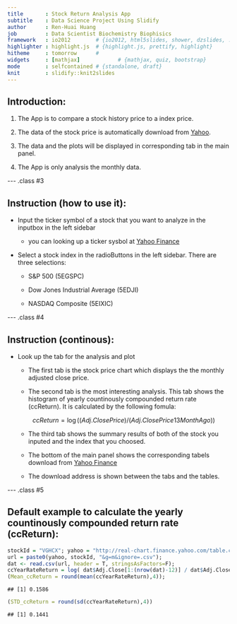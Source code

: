 ```yaml
---
title       : Stock Return Analysis App
subtitle    : Data Science Project Using Slidify
author      : Ren-Huai Huang
job         : Data Scientist Biochemistry Biophisics
framework   : io2012        # {io2012, html5slides, shower, dzslides, ...}
highlighter : highlight.js  # {highlight.js, prettify, highlight}
hitheme     : tomorrow      # 
widgets     : [mathjax]            # {mathjax, quiz, bootstrap}
mode        : selfcontained # {standalone, draft}
knit        : slidify::knit2slides
---
```


## Introduction:  

1. The App is to compare a stock history price to a index price. 

2. The data of the stock price is automatically download from [Yahoo](http://finance.yahoo.com/).

3. The data and the plots will be displayed in corresponding tab in the main panel. 

4. The App is only analysis the monthly data.

--- .class #3
## Instruction (how to use it):

* Input the ticker symbol of a stock that you want to analyze in the inputbox in the left sidebar  

    + you can looking up a ticker sysbol at [Yahoo Finance](http://finance.yahoo.com/lookup)

* Select a stock index in the radioButtons in the left sidebar. There are three selections: 

    + S&P 500 (5EGSPC)

    + Dow Jones Industrial Average (5EDJI)

    + NASDAQ Composite (5EIXIC) 

--- .class #4

## Instruction (continous):

* Look up the tab for the analysis and plot

    + The first tab is the stock price chart which displays the the monthly adjusted close price. 
    
    + The second tab is the most interesting analysis. This tab shows the histogram of yearly countinously compounded  return rate (ccReturn). It is calculated by the following fomula: 
    
    $$ccReturn = \log( (Adj.Close Price) / (Adj.Close Price 13 Month Ago) )$$
    
    + The third tab shows the summary results of both of the stock you inputed and the index that you choosed.
    
    + The bottom of the main panel shows the corresponding tabels download from [Yahoo Finance](http://finance.yahoo.com/lookup)  
    
    + The download address is shown between the tabs and the tables. 


--- .class #5
## Default example to calculate the yearly countinously compounded  return rate (ccReturn):



```r
stockId = "VGHCX"; yahoo = "http://real-chart.finance.yahoo.com/table.csv?s="
url = paste0(yahoo, stockId, "&g=m&ignore=.csv");
dat <- read.csv(url, header = T, stringsAsFactors=F);  
ccYearRateReturn = log( dat$Adj.Close[1:(nrow(dat)-12)] / dat$Adj.Close[13:(nrow(dat))] ); 
(Mean_ccReturn = round(mean(ccYearRateReturn),4)); 
```

```
## [1] 0.1586
```

```r
(STD_ccReturn = round(sd(ccYearRateReturn),4))
```

```
## [1] 0.1441
```





